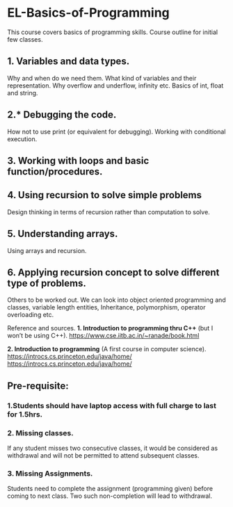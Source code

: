 # EL-Basics-of-Programming
This course covers basics of programming skills.
Course outline for initial few classes.

## 1. Variables and data types.
Why and when do we need them. What kind of variables and their representation. Why overflow and underflow, infinity etc. Basics of int, float and string.

## 2.* Debugging the code.
How not to use print (or equivalent for debugging). Working with conditional execution.

## 3. Working with loops and basic function/procedures.

## 4. Using recursion to solve simple problems
Design thinking in terms of recursion rather than computation to solve.

## 5. Understanding arrays.
Using arrays and recursion.

## 6. Applying recursion concept to solve different type of problems.

Others to be worked out. We can look into object oriented programming and classes, variable length entities, Inheritance, polymorphism, operator overloading etc.

Reference and sources.
**1. Introduction to programming thru C++** (but I won’t be using C++). 
https://www.cse.iitb.ac.in/~ranade/book.html

**2. Introduction to programming** (A first course in computer science).
https://introcs.cs.princeton.edu/java/home/
https://introcs.cs.princeton.edu/java/home/

## Pre-requisite:
### 1.Students should have laptop access with full charge to last for 1.5hrs.
### 2.  Missing classes.
If any student misses two consecutive classes, it would be considered as withdrawal and will not be permitted to attend subsequent classes.
### 3. Missing Assignments.
Students need to complete the assignment (programming given) before coming to next class. Two such non-completion will lead to withdrawal.
